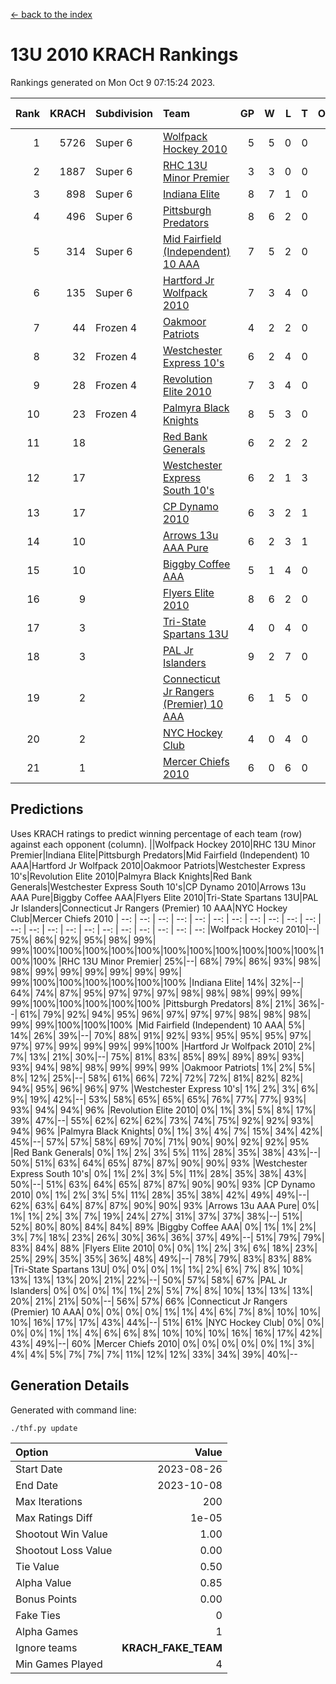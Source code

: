 [<- back to the index](readme.md)
# 13U 2010 KRACH Rankings
Rankings generated on Mon Oct  9 07:15:24 2023.

Rank|KRACH|Subdivision|Team|GP|W|L|T|OTW|OTL|SoS|Exp Wins|Win Diff
---:|---:|:---|:---|---:|---:|---:|---:|---:|---:|---:|---:|---:
1|5726|Super 6|[Wolfpack Hockey 2010](https://gamesheetstats.com/seasons/3664/teams/140960/schedule)|5|5|0|0|0|0|155|5.8|-0.0
2|1887|Super 6|[RHC 13U Minor Premier](https://gamesheetstats.com/seasons/3664/teams/140959/schedule)|3|3|0|0|1|0|76|3.8|-0.0
3|898|Super 6|[Indiana Elite](https://gamesheetstats.com/seasons/3664/teams/144350/schedule)|8|7|1|0|0|0|174|7.8|-0.0
4|496|Super 6|[Pittsburgh Predators](https://gamesheetstats.com/seasons/3664/teams/140974/schedule)|8|6|2|0|0|0|312|6.8|-0.0
5|314|Super 6|[Mid Fairfield (Independent) 10 AAA](https://gamesheetstats.com/seasons/3664/teams/140956/schedule)|7|5|2|0|0|0|1442|5.8|-0.0
6|135|Super 6|[Hartford Jr Wolfpack 2010](https://gamesheetstats.com/seasons/3664/teams/140957/schedule)|7|3|4|0|0|1|1910|3.8|-0.0
7|44|Frozen 4|[Oakmoor Patriots](https://gamesheetstats.com/seasons/3664/teams/162748/schedule)|4|2|2|0|0|0|282|2.9|0.0
8|32|Frozen 4|[Westchester Express 10's](https://gamesheetstats.com/seasons/3664/teams/140967/schedule)|6|2|4|0|0|0|382|2.8|-0.0
9|28|Frozen 4|[Revolution Elite 2010](https://gamesheetstats.com/seasons/3664/teams/140975/schedule)|7|3|4|0|0|0|847|3.9|0.0
10|23|Frozen 4|[Palmyra Black Knights](https://gamesheetstats.com/seasons/3664/teams/140973/schedule)|8|5|3|0|0|0|16|5.9|0.0
11|18||[Red Bank Generals](https://gamesheetstats.com/seasons/3664/teams/140962/schedule)|6|2|2|2|0|1|72|3.9|0.0
12|17||[Westchester Express South 10's](https://gamesheetstats.com/seasons/3664/teams/140971/schedule)|6|2|1|3|0|0|52|4.4|0.0
13|17||[CP Dynamo 2010](https://gamesheetstats.com/seasons/3664/teams/140968/schedule)|6|3|2|1|0|0|28|4.4|0.0
14|10||[Arrows 13u AAA Pure](https://gamesheetstats.com/seasons/3664/teams/140965/schedule)|6|2|3|1|0|0|17|3.4|0.0
15|10||[Biggby Coffee AAA](https://gamesheetstats.com/seasons/3664/teams/144347/schedule)|5|1|4|0|0|0|390|1.9|0.0
16|9||[Flyers Elite 2010](https://gamesheetstats.com/seasons/3664/teams/140963/schedule)|8|6|2|0|0|0|5|6.9|0.0
17|3||[Tri-State Spartans 13U](https://gamesheetstats.com/seasons/3664/teams/144349/schedule)|4|0|4|0|0|0|290|0.9|0.0
18|3||[PAL Jr Islanders](https://gamesheetstats.com/seasons/3664/teams/140969/schedule)|9|2|7|0|0|0|10|2.9|0.0
19|2||[Connecticut Jr Rangers (Premier) 10 AAA](https://gamesheetstats.com/seasons/3664/teams/140958/schedule)|6|1|5|0|0|0|26|1.9|0.0
20|2||[NYC Hockey Club](https://gamesheetstats.com/seasons/3664/teams/140966/schedule)|4|0|4|0|0|0|130|0.9|0.0
21|1||[Mercer Chiefs 2010](https://gamesheetstats.com/seasons/3664/teams/140964/schedule)|6|0|6|0|0|0|16|0.9|0.0

## Predictions
Uses KRACH ratings to predict winning percentage of each team (row) against each opponent (column).
||Wolfpack Hockey 2010|RHC 13U Minor Premier|Indiana Elite|Pittsburgh Predators|Mid Fairfield (Independent) 10 AAA|Hartford Jr Wolfpack 2010|Oakmoor Patriots|Westchester Express 10's|Revolution Elite 2010|Palmyra Black Knights|Red Bank Generals|Westchester Express South 10's|CP Dynamo 2010|Arrows 13u AAA Pure|Biggby Coffee AAA|Flyers Elite 2010|Tri-State Spartans 13U|PAL Jr Islanders|Connecticut Jr Rangers (Premier) 10 AAA|NYC Hockey Club|Mercer Chiefs 2010
| --: | --: | --: | --: | --: | --: | --: | --: | --: | --: | --: | --: | --: | --: | --: | --: | --: | --: | --: | --: | --: | --: 
|Wolfpack Hockey 2010|--| 75%| 86%| 92%| 95%| 98%| 99%| 99%|100%|100%|100%|100%|100%|100%|100%|100%|100%|100%|100%|100%|100%
|RHC 13U Minor Premier| 25%|--| 68%| 79%| 86%| 93%| 98%| 98%| 99%| 99%| 99%| 99%| 99%| 99%| 99%|100%|100%|100%|100%|100%|100%
|Indiana Elite| 14%| 32%|--| 64%| 74%| 87%| 95%| 97%| 97%| 97%| 98%| 98%| 98%| 99%| 99%| 99%|100%|100%|100%|100%|100%
|Pittsburgh Predators|  8%| 21%| 36%|--| 61%| 79%| 92%| 94%| 95%| 96%| 97%| 97%| 97%| 98%| 98%| 98%| 99%| 99%|100%|100%|100%
|Mid Fairfield (Independent) 10 AAA|  5%| 14%| 26%| 39%|--| 70%| 88%| 91%| 92%| 93%| 95%| 95%| 95%| 97%| 97%| 97%| 99%| 99%| 99%| 99%|100%
|Hartford Jr Wolfpack 2010|  2%|  7%| 13%| 21%| 30%|--| 75%| 81%| 83%| 85%| 89%| 89%| 89%| 93%| 93%| 94%| 98%| 98%| 99%| 99%| 99%
|Oakmoor Patriots|  1%|  2%|  5%|  8%| 12%| 25%|--| 58%| 61%| 66%| 72%| 72%| 72%| 81%| 82%| 82%| 94%| 95%| 96%| 96%| 97%
|Westchester Express 10's|  1%|  2%|  3%|  6%|  9%| 19%| 42%|--| 53%| 58%| 65%| 65%| 65%| 76%| 77%| 77%| 93%| 93%| 94%| 94%| 96%
|Revolution Elite 2010|  0%|  1%|  3%|  5%|  8%| 17%| 39%| 47%|--| 55%| 62%| 62%| 62%| 73%| 74%| 75%| 92%| 92%| 93%| 94%| 96%
|Palmyra Black Knights|  0%|  1%|  3%|  4%|  7%| 15%| 34%| 42%| 45%|--| 57%| 57%| 58%| 69%| 70%| 71%| 90%| 90%| 92%| 92%| 95%
|Red Bank Generals|  0%|  1%|  2%|  3%|  5%| 11%| 28%| 35%| 38%| 43%|--| 50%| 51%| 63%| 64%| 65%| 87%| 87%| 90%| 90%| 93%
|Westchester Express South 10's|  0%|  1%|  2%|  3%|  5%| 11%| 28%| 35%| 38%| 43%| 50%|--| 51%| 63%| 64%| 65%| 87%| 87%| 90%| 90%| 93%
|CP Dynamo 2010|  0%|  1%|  2%|  3%|  5%| 11%| 28%| 35%| 38%| 42%| 49%| 49%|--| 62%| 63%| 64%| 87%| 87%| 90%| 90%| 93%
|Arrows 13u AAA Pure|  0%|  1%|  1%|  2%|  3%|  7%| 19%| 24%| 27%| 31%| 37%| 37%| 38%|--| 51%| 52%| 80%| 80%| 84%| 84%| 89%
|Biggby Coffee AAA|  0%|  1%|  1%|  2%|  3%|  7%| 18%| 23%| 26%| 30%| 36%| 36%| 37%| 49%|--| 51%| 79%| 79%| 83%| 84%| 88%
|Flyers Elite 2010|  0%|  0%|  1%|  2%|  3%|  6%| 18%| 23%| 25%| 29%| 35%| 35%| 36%| 48%| 49%|--| 78%| 79%| 83%| 83%| 88%
|Tri-State Spartans 13U|  0%|  0%|  0%|  1%|  1%|  2%|  6%|  7%|  8%| 10%| 13%| 13%| 13%| 20%| 21%| 22%|--| 50%| 57%| 58%| 67%
|PAL Jr Islanders|  0%|  0%|  0%|  1%|  1%|  2%|  5%|  7%|  8%| 10%| 13%| 13%| 13%| 20%| 21%| 21%| 50%|--| 56%| 57%| 66%
|Connecticut Jr Rangers (Premier) 10 AAA|  0%|  0%|  0%|  0%|  1%|  1%|  4%|  6%|  7%|  8%| 10%| 10%| 10%| 16%| 17%| 17%| 43%| 44%|--| 51%| 61%
|NYC Hockey Club|  0%|  0%|  0%|  0%|  1%|  1%|  4%|  6%|  6%|  8%| 10%| 10%| 10%| 16%| 16%| 17%| 42%| 43%| 49%|--| 60%
|Mercer Chiefs 2010|  0%|  0%|  0%|  0%|  0%|  1%|  3%|  4%|  4%|  5%|  7%|  7%|  7%| 11%| 12%| 12%| 33%| 34%| 39%| 40%|--

## Generation Details

Generated with command line:
```
./thf.py update
```

| Option | Value |
| :----- | ----: |
| Start Date | 2023-08-26 |
| End Date | 2023-10-08 |
| Max Iterations | 200 |
| Max Ratings Diff | 1e-05 |
| Shootout Win Value | 1.00 |
| Shootout Loss Value | 0.00 |
| Tie Value | 0.50 |
| Alpha Value | 0.85 |
| Bonus Points | 0.00 |
| Fake Ties | 0 |
| Alpha Games | 1 |
| Ignore teams | __KRACH_FAKE_TEAM__ |
| Min Games Played | 4 |

